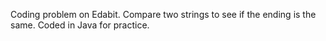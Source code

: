 Coding problem on Edabit. Compare two strings to see if the ending is the same. Coded in Java for practice.
